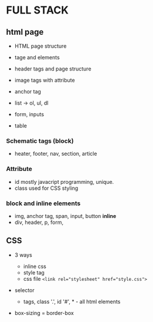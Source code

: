 # FULL STACK

## html page

- HTML page structure
- tage and elements
- header tags and page structure
- image tags with attribute
- anchor tag

- list -> ol, ul, dl
- form, inputs
- table

### Schematic tags (block)

- heater, footer, nav, section, article

### Attribute

- id mostly javacript programming, unique.
- class used for CSS styling

### block and inline elements

- img, anchor tag, span, input, button <b>inline</b>
- div, header, p, form,

## CSS

- 3 ways

  - inline css
  - style tag
  - css file `<link rel="stylesheet" href="style.css">`

- selector

  - tags, class '.', id '#', \* - all html elements

- box-sizing = border-box

